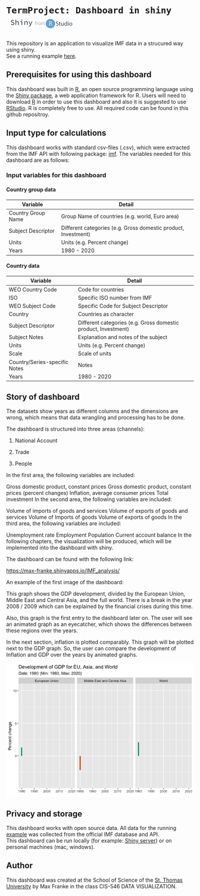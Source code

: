 # `TermProject: Dashboard in shiny` ![shiny-logo](/shiny-logo.png)
This repository is an application to visualize IMF data in a strucured way using shiny.
<br>
See a running example [here](https://max-franke.shinyapps.io/IMF_analysis/).

## Prerequisites for using this dashboard
This dashboard was built in [R](https://www.r-project.org), an open source programming language using the [Shiny package](https://shiny.rstudio.com), a web application framework for R. Users will need to download [R](https://cran.uni-muenster.de/) in order to use this dashboard and also it is suggested to use [RStudio](https://www.rstudio.com). R is completely free to use. All required code can be found in this github repositroy.

## Input type for calculations
This dashboard works with standard csv-files (.csv), which were extracted from the IMF API with following package: [imf](https://cran.r-project.org/web/packages/imfr/imfr.pdf). The variables needed for this dashboard are as follows:


### Input variables for **this dashboard**
#### Country group data
| Variable             	| Detail                                                                           	|
|----------------------	|----------------------------------------------------------------------------------	|
| Country Group Name | Group Name of countries (e.g. world, Euro area) |
| Subject Descriptor | Different categories (e.g. Gross domestic product, Investment) |
| Units | Units (e.g. Percent change) |
| Years | 1980 - 2020  |

#### Country data
| Variable             	| Detail                                                                           	|
|----------------------	|----------------------------------------------------------------------------------	|
| WEO Country Code | Code for countries  |
| ISO | Specific ISO number from IMF |
| WEO Subject Code | Specific Code for Subject Descriptor |
| Country | Countries as character |
| Subject Descriptor | Different categories (e.g. Gross domestic product, Investment) |
| Subject Notes | Explanation and notes of the subject |
| Units | Units (e.g. Percent change) |
| Scale | Scale of units |
| Country/Series-specific Notes | Notes |
| Years | 1980 - 2020  |

## Story of dashboard

The datasets show years as different columns and the dimensions are wrong, which means that data wrangling and processing has to be done.

The dashboard is structured into three areas (channels):

1. National Account

2. Trade

3. People

In the first area, the following variables are included:

Gross domestic product, constant prices
Gross domestic product, constant prices (percent changes)
Inflation, average consumer prices
Total investment
In the second area, the following variables are included:

Volume of imports of goods and services
Volume of exports of goods and services
Volume of Imports of goods
Volume of exports of goods
In the third area, the following variables are included:

Unemployment rate
Employment
Population
Current account balance
In the following chapters, the visualization will be produced, which will be implemented into the dashboard with shiny.

The dashboard can be found with the following link:

https://max-franke.shinyapps.io/IMF_analysis/

An example of the first image of the dashboard:

This graph shows the GDP development, divided by the European Union, Middle East and Central Asia, and the full world. There is a break in the year 2008 / 2009 which can be explained by the financial crises during this time.

Also, this graph is the first entry to the dashboard later on. The user will see an animated graph as an eyecatcher, which shows the differences between these regions over the years.

In the next section, inflation is plotted comparably. This graph will be plotted next to the GDP graph. So, the user can compare the development of Inflation and GDP over the years by animated graphs.

![gdp](/03_Images/01_NationalAccount/GDP.gif)

## Privacy and storage
This dashboard works with open source data. All data for the running [example](https://max-franke.shinyapps.io/IMF_analysis/) was collected from the official IMF database and API.
<br>
This dashboard can be run locally (for example: [Shiny server](https://www.rstudio.com/products/shiny/shiny-server/)) or on personal machines (mac, windows).

## Author

This dashboard was created at the School of Science of the [St. Thomas University](http://www.stu.edu) by Max Franke in the class CIS-546 DATA VISUALIZATION.
